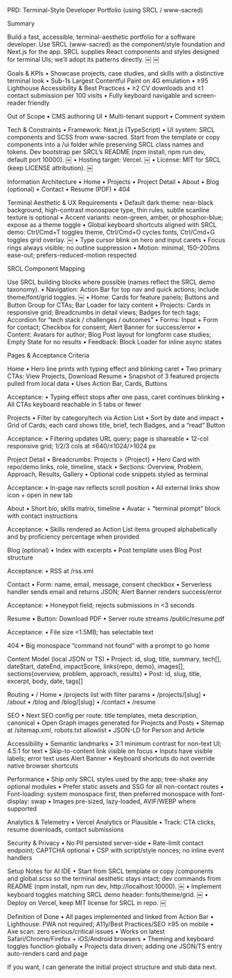 PRD: Terminal-Style Developer Portfolio (using SRCL / www-sacred)

Summary

Build a fast, accessible, terminal-aesthetic portfolio for a software developer. Use SRCL (www-sacred) as the component/style foundation and Next.js for the app. SRCL supplies React components and styles designed for terminal UIs; we’ll adopt its patterns directly. ￼ ￼

Goals & KPIs
• Showcase projects, case studies, and skills with a distinctive terminal look
• Sub-1s Largest Contentful Paint on 4G emulation
• ≥95 Lighthouse Accessibility & Best Practices
• ≥2 CV downloads and ≥1 contact submission per 100 visits
• Fully keyboard navigable and screen-reader friendly

Out of Scope
• CMS authoring UI
• Multi-tenant support
• Comment system

Tech & Constraints
• Framework: Next.js (TypeScript)
• UI system: SRCL components and SCSS from www-sacred. Start from the template or copy components into a /ui folder while preserving SRCL class names and tokens. Dev bootstrap per SRCL’s README (npm install, npm run dev, default port 10000). ￼
• Hosting target: Vercel. ￼
• License: MIT for SRCL (keep LICENSE attribution). ￼

Information Architecture
• Home
• Projects
• Project Detail
• About
• Blog (optional)
• Contact
• Resume (PDF)
• 404

Terminal Aesthetic & UX Requirements
• Default dark theme: near-black background, high-contrast monospace type, thin rules, subtle scanline texture is optional
• Accent variants: neon-green, amber, or phosphor-blue; expose as a theme toggle
• Global keyboard shortcuts aligned with SRCL demo: Ctrl/Cmd+T toggles theme, Ctrl/Cmd+O cycles fonts, Ctrl/Cmd+G toggles grid overlay. ￼
• Type cursor blink on hero and input carets
• Focus rings always visible; no outline suppression
• Motion: minimal, 150–200ms ease-out; prefers-reduced-motion respected

SRCL Component Mapping

Use SRCL building blocks where possible (names reflect the SRCL demo taxonomy).
• Navigation: Action Bar for top nav and quick actions; include theme/font/grid toggles. ￼
• Home: Cards for feature panels; Buttons and Button Group for CTAs; Bar Loader for lazy content
• Projects: Cards in responsive grid; Breadcrumbs in detail views; Badges for tech tags; Accordion for “tech stack / challenges / outcomes”
• Forms: Input + Form for contact; Checkbox for consent; Alert Banner for success/error
• Content: Avatars for author; Blog Post layout for longform case studies; Empty State for no results
• Feedback: Block Loader for inline async states

Pages & Acceptance Criteria

Home
• Hero line prints with typing effect and blinking caret
• Two primary CTAs: View Projects, Download Resume
• Snapshot of 3 featured projects pulled from local data
• Uses Action Bar, Cards, Buttons

Acceptance:
• Typing effect stops after one pass, caret continues blinking
• All CTAs keyboard reachable in 5 tabs or fewer

Projects
• Filter by category/tech via Action List
• Sort by date and impact
• Grid of Cards; each card shows title, brief, tech Badges, and a “read” Button

Acceptance:
• Filtering updates URL query; page is shareable
• 12-col responsive grid; 1/2/3 cols at ≤640/≤1024/>1024 px

Project Detail
• Breadcrumbs: Projects > {Project}
• Hero Card with repo/demo links, role, timeline, stack
• Sections: Overview, Problem, Approach, Results, Gallery
• Optional code snippets styled as terminal

Acceptance:
• In-page nav reflects scroll position
• All external links show icon + open in new tab

About
• Short bio, skills matrix, timeline
• Avatar + “terminal prompt” block with contact instructions

Acceptance:
• Skills rendered as Action List items grouped alphabetically and by proficiency percentage when provided

Blog (optional)
• Index with excerpts
• Post template uses Blog Post structure

Acceptance:
• RSS at /rss.xml

Contact
• Form: name, email, message, consent checkbox
• Serverless handler sends email and returns JSON; Alert Banner renders success/error

Acceptance:
• Honeypot field; rejects submissions in <3 seconds

Resume
• Button: Download PDF
• Server route streams /public/resume.pdf

Acceptance:
• File size <1.5MB; has selectable text

404
• Big monospace “command not found” with a prompt to go home

Content Model (local JSON or TS)
• Project: id, slug, title, summary, tech[], dateStart, dateEnd, impactScore, links{repo, demo}, images[], sections{overview, problem, approach, results}
• Post: id, slug, title, excerpt, body, date, tags[]

Routing
• / Home
• /projects list with filter params
• /projects/[slug]
• /about
• /blog and /blog/[slug]
• /contact
• /resume

SEO
• Next SEO config per route: title templates, meta description, canonical
• Open Graph images generated for Projects and Posts
• Sitemap at /sitemap.xml, robots.txt allowlist
• JSON-LD for Person and Article

Accessibility
• Semantic landmarks
• 3:1 minimum contrast for non-text UI; 4.5:1 for text
• Skip-to-content link visible on focus
• Inputs have visible labels; error text uses Alert Banner
• Keyboard shortcuts do not override native browser shortcuts

Performance
• Ship only SRCL styles used by the app; tree-shake any optional modules
• Prefer static assets and SSG for all non-contact routes
• Font-loading: system monospace first, then preferred monospace with font-display: swap
• Images pre-sized, lazy-loaded, AVIF/WEBP where supported

Analytics & Telemetry
• Vercel Analytics or Plausible
• Track: CTA clicks, resume downloads, contact submissions

Security & Privacy
• No PII persisted server-side
• Rate-limit contact endpoint; CAPTCHA optional
• CSP with script/style nonces; no inline event handlers

Setup Notes for AI IDE
• Start from SRCL template or copy /components and global.scss so the terminal aesthetic stays intact; dev commands from README (npm install, npm run dev, http://localhost:10000). ￼
• Implement keyboard toggles matching SRCL demo header: fonts/theme/grid. ￼
• Deploy on Vercel, keep MIT license for SRCL in repo. ￼

Definition of Done
• All pages implemented and linked from Action Bar
• Lighthouse: PWA not required; A11y/Best Practices/SEO ≥95 on mobile
• Axe scan: zero serious/critical issues
• Works on latest Safari/Chrome/Firefox + iOS/Android browsers
• Theming and keyboard toggles function globally
• Projects data driven; adding one JSON/TS entry auto-renders card and page

If you want, I can generate the initial project structure and stub data next.
